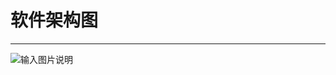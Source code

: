 # 软件架构图
- - -
![输入图片说明](https://foruda.gitee.com/images/1722569321458793955/8672b1fc_1766278.png "屏幕截图")
